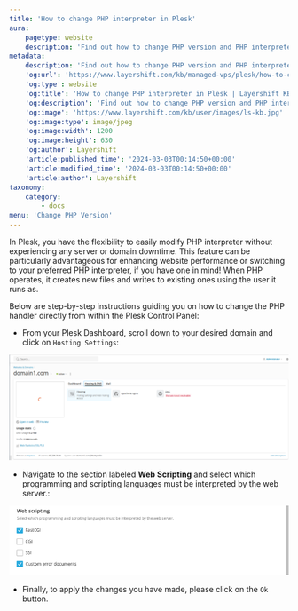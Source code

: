 ```yaml
---
title: 'How to change PHP interpreter in Plesk'
aura:
    pagetype: website
    description: 'Find out how to change PHP version and PHP interpreter in Plesk. Step by step guide.'
metadata:
    description: 'Find out how to change PHP version and PHP interpreter in Plesk. Step by step guide.'
    'og:url': 'https://www.layershift.com/kb/managed-vps/plesk/how-to-change-the-php-interpreter-in-plesk'
    'og:type': website
    'og:title': 'How to change PHP interpreter in Plesk | Layershift KB'
    'og:description': 'Find out how to change PHP version and PHP interpreter in Plesk. Step by step guide.'
    'og:image': 'https://www.layershift.com/kb/user/images/ls-kb.jpg'
    'og:image:type': image/jpeg
    'og:image:width': 1200
    'og:image:height': 630
    'og:author': Layershift
    'article:published_time': '2024-03-03T00:14:50+00:00'
    'article:modified_time': '2024-03-03T00:14:50+00:00'
    'article:author': Layershift
taxonomy:
    category:
        - docs
menu: 'Change PHP Version'
---
```


In Plesk, you have the flexibility to easily modify PHP interpreter without experiencing any server or domain downtime. This feature can be particularly advantageous for enhancing website performance or switching to your preferred PHP interpreter, if you have one in mind! When PHP operates, it creates new files and writes to existing ones using the user it runs as.

Below are step-by-step instructions guiding you on how to change the PHP handler directly from within the Plesk Control Panel:

* From your Plesk Dashboard, scroll down to your desired domain and click on `Hosting Settings`:

![How%20to%20change%20PHP%20version%20and%20PHP%20interpreter%20in%20Plesk-1](How%20to%20change%20PHP%20version%20and%20PHP%20interpreter%20in%20Plesk-1.png "How%20to%20change%20PHP%20version%20and%20PHP%20interpreter%20in%20Plesk-1")

* Navigate to the section labeled **Web Scripting** and select which programming and scripting languages must be interpreted by the web server.:

![How%20to%20change%20PHP%20interpreter%20in%20Plesk-2](How%20to%20change%20PHP%20interpreter%20in%20Plesk-2.png "How%20to%20change%20PHP%20interpreter%20in%20Plesk-2")

* Finally, to apply the changes you have made, please click on the `Ok` button.


